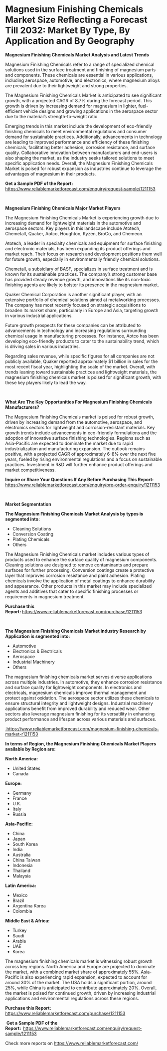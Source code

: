<p><h1>Magnesium Finishing Chemicals Market Size Reflecting a Forecast Till 2032: Market By Type, By Application and By Geography</h1></p><p><strong>Magnesium Finishing Chemicals Market Analysis and Latest Trends</strong></p>
<p><p>Magnesium Finishing Chemicals refer to a range of specialized chemical solutions used in the surface treatment and finishing of magnesium parts and components. These chemicals are essential in various applications, including aerospace, automotive, and electronics, where magnesium alloys are prevalent due to their lightweight and strong properties. </p><p>The Magnesium Finishing Chemicals Market is anticipated to see significant growth, with a projected CAGR of 8.7% during the forecast period. This growth is driven by increasing demand for magnesium in lighter, fuel-efficient vehicle designs and growing applications in the aerospace sector due to the material’s strength-to-weight ratio.</p><p>Emerging trends in this market include the development of eco-friendly finishing chemicals to meet environmental regulations and consumer demand for sustainable practices. Additionally, advancements in technology are leading to improved performance and efficiency of these finishing chemicals, facilitating better adhesion, corrosion resistance, and surface quality. Collaborative innovation between manufacturers and end-users is also shaping the market, as the industry seeks tailored solutions to meet specific application needs. Overall, the Magnesium Finishing Chemicals Market is poised for robust expansion as industries continue to leverage the advantages of magnesium in their products.</p></p>
<p><strong>Get a Sample PDF of the Report:&nbsp;</strong> <a href="https://www.reliablemarketforecast.com/enquiry/request-sample/1211153?utm_campaign=3262&utm_medium=2&utm_source=Github&utm_content=ia&utm_term=24032025&utm_id=magnesium-finishing-chemicals">https://www.reliablemarketforecast.com/enquiry/request-sample/1211153</a></p>
<p>&nbsp;</p>
<p><strong>Magnesium Finishing Chemicals Major Market Players</strong></p>
<p><p>The Magnesium Finishing Chemicals Market is experiencing growth due to increasing demand for lightweight materials in the automotive and aerospace sectors. Key players in this landscape include Atotech, Chemetall, Quaker, Aotco, Houghton, Kyzen, BroCo, and Chemeon. </p><p>Atotech, a leader in specialty chemicals and equipment for surface finishing and electronic materials, has been expanding its product offerings and market reach. Their focus on research and development positions them well for future growth, especially in environmentally friendly chemical solutions. </p><p>Chemetall, a subsidiary of BASF, specializes in surface treatment and is known for its sustainable practices. The company’s strong customer base has provided steady revenue growth, and innovations like its non-toxic finishing agents are likely to bolster its presence in the magnesium market.</p><p>Quaker Chemical Corporation is another significant player, with an extensive portfolio of chemical solutions aimed at metalworking processes. The company has most recently focused on strategic acquisitions to broaden its market share, particularly in Europe and Asia, targeting growth in various industrial applications.</p><p>Future growth prospects for these companies can be attributed to advancements in technology and increasing regulations surrounding chemical usage in manufacturing processes. For instance, Aotco has been developing eco-friendly products to cater to the sustainability trend, which is driving sales in various industries.</p><p>Regarding sales revenue, while specific figures for all companies are not publicly available, Quaker reported approximately $1 billion in sales for the most recent fiscal year, highlighting the scale of the market. Overall, with trends leaning toward sustainable practices and lightweight materials, the magnesium finishing chemicals market is poised for significant growth, with these key players likely to lead the way.</p></p>
<p>&nbsp;</p>
<p><strong>What Are The Key Opportunities For Magnesium Finishing Chemicals Manufacturers?</strong></p>
<p><p>The Magnesium Finishing Chemicals market is poised for robust growth, driven by increasing demand from the automotive, aerospace, and electronics sectors for lightweight and corrosion-resistant materials. Key growth trends include advancements in eco-friendly formulations and the adoption of innovative surface finishing technologies. Regions such as Asia-Pacific are expected to dominate the market due to rapid industrialization and manufacturing expansion. The outlook remains positive, with a projected CAGR of approximately 6-8% over the next five years, fueled by rising environmental regulations and a focus on sustainable practices. Investment in R&D will further enhance product offerings and market competitiveness.</p></p>
<p><strong>Inquire or Share Your Questions If Any Before Purchasing This Report:</strong> <a href="https://www.reliablemarketforecast.com/enquiry/pre-order-enquiry/1211153?utm_campaign=3262&utm_medium=2&utm_source=Github&utm_content=ia&utm_term=24032025&utm_id=magnesium-finishing-chemicals">https://www.reliablemarketforecast.com/enquiry/pre-order-enquiry/1211153</a></p>
<p>&nbsp;</p>
<p><strong>Market Segmentation</strong></p>
<p><strong>The Magnesium Finishing Chemicals Market Analysis by types is segmented into:</strong></p>
<p><ul><li>Cleaning Solutions</li><li>Conversion Coating</li><li>Plating Chemicals</li><li>Others</li></ul></p>
<p><p>The Magnesium Finishing Chemicals market includes various types of products used to enhance the surface quality of magnesium components. Cleaning solutions are designed to remove contaminants and prepare surfaces for further processing. Conversion coatings create a protective layer that improves corrosion resistance and paint adhesion. Plating chemicals involve the application of metal coatings to enhance durability and appearance. Other products in this market may include specialized agents and additives that cater to specific finishing processes or requirements in magnesium treatment.</p></p>
<p><strong>Purchase this Report:&nbsp;</strong><a href="https://www.reliablemarketforecast.com/purchase/1211153?utm_campaign=3262&utm_medium=2&utm_source=Github&utm_content=ia&utm_term=24032025&utm_id=magnesium-finishing-chemicals">https://www.reliablemarketforecast.com/purchase/1211153</a></p>
<p>&nbsp;</p>
<p><strong>The Magnesium Finishing Chemicals Market Industry Research by Application is segmented into:</strong></p>
<p><ul><li>Automotive</li><li>Electronics & Electricals</li><li>Aerospace</li><li>Industrial Machinery</li><li>Others</li></ul></p>
<p><p>The magnesium finishing chemicals market serves diverse applications across multiple industries. In automotive, they enhance corrosion resistance and surface quality for lightweight components. In electronics and electricals, magnesium chemicals improve thermal management and protect against oxidation. The aerospace sector utilizes these chemicals to ensure structural integrity and lightweight designs. Industrial machinery applications benefit from improved durability and reduced wear. Other sectors also leverage magnesium finishing for its versatility in enhancing product performance and lifespan across various materials and surfaces.</p></p>
<p><a href="https://www.reliablemarketforecast.com/magnesium-finishing-chemicals-market-r1211153?utm_campaign=3262&utm_medium=2&utm_source=Github&utm_content=ia&utm_term=24032025&utm_id=magnesium-finishing-chemicals">&nbsp;https://www.reliablemarketforecast.com/magnesium-finishing-chemicals-market-r1211153</a></p>
<p><strong>In terms of Region, the Magnesium Finishing Chemicals Market Players available by Region are:</strong></p>
<p>
    <p> <strong> North America: </strong>
        <ul>
            <li>United States</li>
            <li>Canada</li>
        </ul>
        </p> 
    <p> <strong> Europe: </strong>
        <ul>
            <li>Germany</li>
            <li>France</li>
            <li>U.K.</li>
            <li>Italy</li>
            <li>Russia</li>
        </ul>
        </p> 
    <p> <strong> Asia-Pacific: </strong>
        <ul>
            <li>China</li>
            <li>Japan</li>
            <li>South Korea</li>
            <li>India</li>
            <li>Australia</li>
            <li>China Taiwan</li>
            <li>Indonesia</li>
            <li>Thailand</li>
            <li>Malaysia</li>
        </ul>
        </p> 
    <p> <strong> Latin America: </strong>
        <ul>
            <li>Mexico</li>
            <li>Brazil</li>
            <li>Argentina Korea</li>
            <li>Colombia</li>
        </ul>
        </p> 
    <p> <strong> Middle East & Africa: </strong>
        <ul>
            <li>Turkey</li>
            <li>Saudi</li>
            <li>Arabia</li>
            <li>UAE</li>
            <li>Korea</li>
        </ul>
    </p>
    </p>
<p><p>The magnesium finishing chemicals market is witnessing robust growth across key regions. North America and Europe are projected to dominate the market, with a combined market share of approximately 55%. Asia-Pacific is also experiencing rapid expansion, expected to account for around 30% of the market. The USA holds a significant portion, around 25%, while China is anticipated to contribute approximately 20%. Overall, the market is poised for continued growth, driven by increasing industrial applications and environmental regulations across these regions.</p></p>
<p><strong>Purchase this Report: </strong><a href="https://www.reliablemarketforecast.com/purchase/1211153?utm_campaign=3262&utm_medium=2&utm_source=Github&utm_content=ia&utm_term=24032025&utm_id=magnesium-finishing-chemicals">https://www.reliablemarketforecast.com/purchase/1211153</a></p>
<p>&nbsp;<strong>Get a Sample PDF of the Report:&nbsp;&nbsp;</strong><a href="https://www.reliablemarketforecast.com/enquiry/request-sample/1211153?utm_campaign=3262&utm_medium=2&utm_source=Github&utm_content=ia&utm_term=24032025&utm_id=magnesium-finishing-chemicals">https://www.reliablemarketforecast.com/enquiry/request-sample/1211153</a></p>
<p><strong></strong></p>
<p>Check more reports on <a href="https://www.reliablemarketforecast.com/?utm_campaign=3262&utm_medium=2&utm_source=Github&utm_content=ia&utm_term=24032025&utm_id=magnesium-finishing-chemicals">https://www.reliablemarketforecast.com/</a></p>